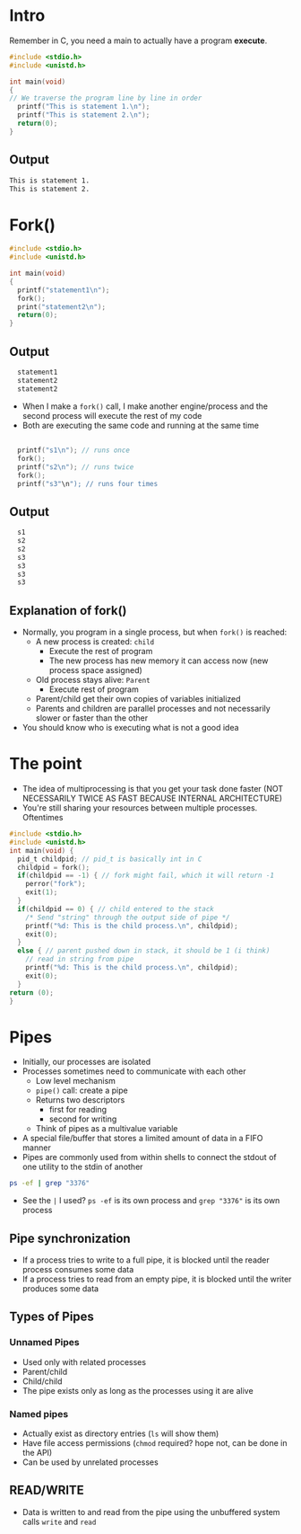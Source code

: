# Intro
Remember in C, you need a main to actually have a program **execute**.
```C
#include <stdio.h>
#include <unistd.h>

int main(void)
{
// We traverse the program line by line in order
  printf("This is statement 1.\n");
  printf("This is statement 2.\n");
  return(0);
}
```
## Output
```bash
This is statement 1.
This is statement 2.
```
# Fork()
```C
#include <stdio.h>
#include <unistd.h>

int main(void)
{
  printf("statement1\n");
  fork();
  print("statement2\n");
  return(0);
}
```
## Output
```bash
  statement1
  statement2
  statement2
```
* When I make a `fork()` call, I make another engine/process and the second process will execute the rest of my code
* Both are executing the same code and running at the same time
##
```C
  printf("s1\n"); // runs once
  fork();
  printf("s2\n"); // runs twice
  fork();
  printf("s3"\n"); // runs four times
```
## Output
```bash
  s1
  s2
  s2
  s3
  s3
  s3
  s3
```
## Explanation of fork()
* Normally, you program in a single process, but when `fork()` is reached:
  * A new process is created: `child`
      * Execute the rest of program
      * The new process has new memory it can access now (new process space assigned)
  * Old process stays alive: `Parent`
      * Execute rest of program
  * Parent/child get their own copies of variables initialized
  * Parents and children are parallel processes and not necessarily slower or faster than the other
* You should know who is executing what is not a good idea

# The point
* The idea of multiprocessing is that you get your task done faster (NOT NECESSARILY TWICE AS FAST BECAUSE INTERNAL ARCHITECTURE)
* You're still sharing your resources between multiple processes. Oftentimes
```C
#include <stdio.h>
#include <unistd.h>
int main(void) {
  pid_t childpid; // pid_t is basically int in C
  childpid = fork();  
  if(childpid == -1) { // fork might fail, which it will return -1
    perror("fork");
    exit(1);
  }
  if(childpid == 0) { // child entered to the stack
    /* Send "string" through the output side of pipe */
    printf("%d: This is the child process.\n", childpid);
    exit(0);
  }
  else { // parent pushed down in stack, it should be 1 (i think)
    // read in string from pipe
    printf("%d: This is the child process.\n", childpid);
    exit(0);
  }
return (0);
}
```
# Pipes
* Initially, our processes are isolated
* Processes sometimes need to communicate with each other
  * Low level mechanism
  * `pipe()` call: create a pipe
  * Returns two descriptors
      * first for reading
      * second for writing
  * Think of pipes as a multivalue variable
* A special file/buffer that stores a limited amount of data in a FIFO manner
* Pipes are commonly used from within shells to connect the stdout of one utility to the stdin of another
```bash
ps -ef | grep "3376"
```
* See the `|` I used? `ps -ef` is its own process and `grep "3376"` is its own process
## Pipe synchronization
* If a process tries to write to a full pipe, it is blocked until the reader process consumes some data
* If a process tries to read from an empty pipe, it is blocked until the writer produces some data
## Types of Pipes
### Unnamed Pipes
* Used only with related processes
* Parent/child
* Child/child
* The pipe exists only as long as the processes using it are alive
### Named pipes
* Actually exist as directory entries (`ls` will show them)
* Have file access permissions (`chmod` required? hope not, can be done in the API)
* Can be used by unrelated processes
## READ/WRITE
* Data is written to and read from the pipe using the unbuffered system calls `write` and `read`
